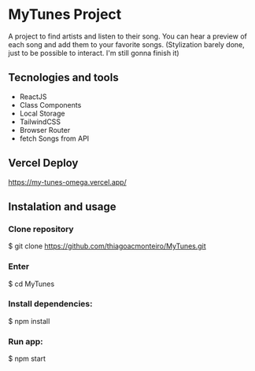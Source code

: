 # MyTunes Project

A project to find artists and listen to their song. You can hear a preview of each song and add them to your favorite songs.
(Stylization barely done, just to be possible to interact. I'm still gonna finish it)

## Tecnologies and tools
- ReactJS
- Class Components
- Local Storage
- TailwindCSS
- Browser Router
- fetch Songs from API

## Vercel Deploy
https://my-tunes-omega.vercel.app/

## Instalation and usage

### Clone repository
$ git clone https://github.com/thiagoacmonteiro/MyTunes.git

### Enter
$ cd MyTunes

### Install dependencies:
$ npm install

### Run app:
$ npm start

